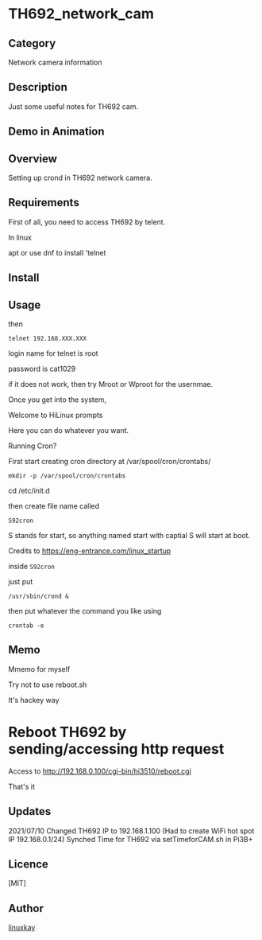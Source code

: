 # TH692_network_cam

## Category

Network camera information

## Description

Just some useful notes for TH692 cam.


## Demo in Animation

## Overview

Setting up crond in TH692 network camera.

## Requirements

First of all, you need to access TH692 by telent. 

In linux

apt or use dnf to install 'telnet


## Install

## Usage

then 

`telnet 192.168.XXX.XXX`

login name for telnet is root

password is cat1029


if it does not work, then try Mroot or Wproot for the usernmae. 


Once you get into the system,

Welcome to HiLinux prompts

Here you can do whatever you want.

Running Cron?

First start creating cron directory at /var/spool/cron/crontabs/

`mkdir -p /var/spool/cron/crontabs`


cd /etc/init.d

then create file name called

`S92cron`

S stands for start, so anything named start with captial S will start at boot.

Credits to https://eng-entrance.com/linux_startup

inside `S92cron`

just put

`/usr/sbin/crond &`

then put whatever the command you like using 

`crontab -e`


## Memo

Mmemo for myself

Try not to use reboot.sh

It's hackey way

# Reboot TH692 by sending/accessing http request

Access to http://192.168.0.100/cgi-bin/hi3510/reboot.cgi

That's it

## Updates

2021/07/10 Changed TH692 IP to 192.168.1.100 (Had to create WiFi hot spot IP 192.168.0.1/24)
           Synched Time for TH692 via setTimeforCAM.sh in Pi3B+

## Licence
[MIT]

## Author

[linuxkay](https://github.com/linuxkay)
